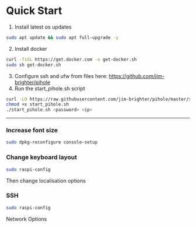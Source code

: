 # Quick Start
1. Install latest os updates
```bash
sudo apt update && sudo apt full-upgrade -y
```
2. Install docker
```bash
curl -fsSL https://get.docker.com -o get-docker.sh
sudo sh get-docker.sh
```
3. Configure ssh and ufw from files here: https://github.com/jim-brighter/pihole
4. Run the start_pihole.sh script
```bash
curl -LO https://raw.githubusercontent.com/jim-brighter/pihole/master/start_pihole.sh
chmod +x start_pihole.sh
./start_pihole.sh <password> <ip>
```

---

### Increase font size
```bash
sudo dpkg-reconfigure console-setup
```

### Change keyboard layout
```bash
sudo raspi-config
```
Then change localisation options

### SSH
```bash
sudo raspi-config
```
Network Options

